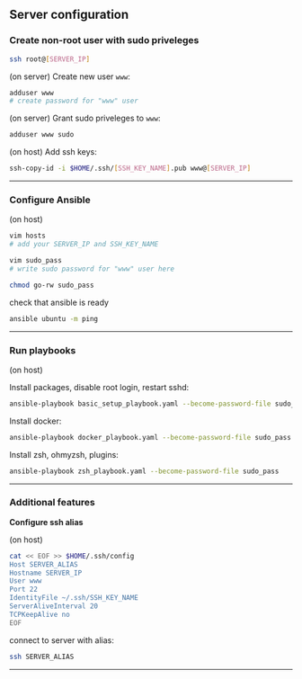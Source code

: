 ## Server configuration


### Create non-root user with sudo priveleges

```sh
ssh root@[SERVER_IP]
```

(on server) Create new user `www`:
```sh
adduser www
# create password for "www" user
```

(on server) Grant sudo priveleges to `www`:
```sh
adduser www sudo
```

(on host) Add ssh keys:
```sh
ssh-copy-id -i $HOME/.ssh/[SSH_KEY_NAME].pub www@[SERVER_IP]
```


---

### Configure Ansible

(on host)

```sh
vim hosts
# add your SERVER_IP and SSH_KEY_NAME
```

```sh
vim sudo_pass
# write sudo password for "www" user here
```
```sh
chmod go-rw sudo_pass
```

check that ansible is ready
```sh
ansible ubuntu -m ping
```

---

### Run playbooks

(on host)

Install packages, disable root login, restart sshd:
```sh
ansible-playbook basic_setup_playbook.yaml --become-password-file sudo_pass
```

Install docker:
```sh
ansible-playbook docker_playbook.yaml --become-password-file sudo_pass
```

Install zsh, ohmyzsh, plugins:
```sh
ansible-playbook zsh_playbook.yaml --become-password-file sudo_pass
```



---

### Additional features

**Configure ssh alias**

(on host)
```sh
cat << EOF >> $HOME/.ssh/config 
Host SERVER_ALIAS
Hostname SERVER_IP
User www
Port 22
IdentityFile ~/.ssh/SSH_KEY_NAME
ServerAliveInterval 20
TCPKeepAlive no
EOF
```

connect to server with alias:
```sh
ssh SERVER_ALIAS
```

---
